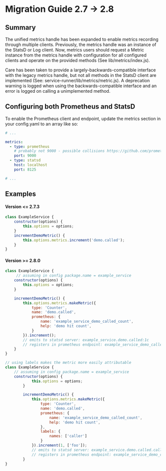 
# Migration Guide 2.7 -> 2.8


## Summary
The unified metrics handle has been expanded to enable metrics recording through multiple clients.  Previously, the metrics handle was an instance of the StatsD or Log client.  Now, metrics users should request a Metric instance from the metrics handle with configuration for all configured clients and operate on the provided methods (See lib/metrics/index.js).

Care has been taken to provide a largely-backwards-compatible interface with the legacy metrics handle, but not all methods in the StatsD client are implemented (See: service-runner/lib/metrics/metric.js).  A deprecation warning is logged when using the backwards-compatible interface and an error is logged on calling a unimplemented method.

## Configuring both Prometheus and StatsD
To enable the Prometheus client and endpoint, update the metrics section in your config.yaml to an array like so:
```yaml
# ...

metrics:
  - type: prometheus
    # probably not 9000 - possible collisions https://github.com/prometheus/prometheus/wiki/Default-port-allocations
    port: 9000
  - type: statsd
    host: localhost
    port: 8125

# ...
```

## Examples

#### Version <= 2.7.3
```js
class ExampleService {
    constructor(options) {
        this.options = options;
    }
    incrementDemoMetric() {
        this.options.metrics.increment('demo.called');
    }
}
```

#### Version >= 2.8.0
```js
class ExampleService {
     // assuming in config package.name = example_service
    constructor(options) {
        this.options = options;
    }

    incrementDemoMetric() {
        this.options.metrics.makeMetric({
            type: 'Counter',
            name: 'demo.called',
            prometheus: {
                name: 'example_service_demo_called_count',
                help: 'demo hit count',
            }
        }).increment();
        // emits to statsd server: example_service.demo.called:1c
        // registers in prometheus endpoint: example_service_demo_called_count{} 1.0
    }
}

// using labels makes the metric more easily attributable
class ExampleService {
    // assuming in config package.name = example_service
    constructor(options) {
            this.options = options;
        }

        incrementDemoMetric() {
            this.options.metrics.makeMetric({
                type: 'Counter',
                name: 'demo.called',
                prometheus: {
                    name: 'example_service_demo_called_count',
                    help: 'demo hit count',
                },
                labels: {
                    names: ['caller']
                }
            }).increment(1, ['foo']);
            // emits to statsd server: example_service.demo.called.caller.foo:1c
            // registers in prometheus endpoint: example_service_demo_called_count{'caller': 'foo'} 1.0
        }
}
```
